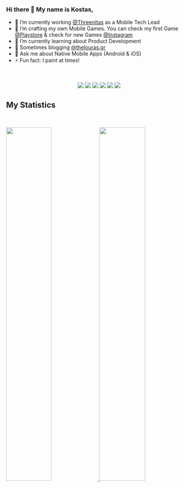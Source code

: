 ### Hi there 👋 My name is Kostas,


- 🔭 I’m currently working  [@Threenitas](https://threenitas.com) as a Mobile Tech Lead
- 📱 I’m crafting my own Mobile Games. You can check my first Game [@Playstore](https://play.google.com/store/apps/details?id=thelouras.pattern.game&hl=en_US&gl=US) & check for new Games [@Instagram](https://www.instagram.com/mobile_brain_games/)
- 🌱 I’m currently learning about Product Development
- 📖 Sometimes blogging [@thelouras.gr](https://thelouras.gr/)
- 💬 Ask me about Native Mobile Apps (Android & iOS)
- ⚡ Fun fact: I paint at times! 

<br>

<p>
<div align="center">
  <img src="https://img.shields.io/badge/-Kotlin-CAB8FF?style=for-the-badge&logo=kotlin&logoColor=CAB8FF&labelColor=282828">
  <img src="https://img.shields.io/badge/-Java-CAB8FF?style=for-the-badge&logo=Java&logoColor=CAB8FF&labelColor=282828">
  <img src="https://img.shields.io/badge/-Android-CAB8FF?style=for-the-badge&logo=Android&logoColor=CAB8FF&labelColor=282828">
   <img src="https://img.shields.io/badge/-iOS-CAB8FF?style=for-the-badge&logo=iOS&logoColor=CAB8FF&labelColor=282828">
   <img src="https://img.shields.io/badge/-Swift-CAB8FF?style=for-the-badge&logo=Swift&logoColor=CAB8FF&labelColor=282828">
  <img src="https://img.shields.io/badge/-Mobile_Apps-CAB8FF?style=for-the-badge&logo=Mobile_Apps&logoColor=CAB8FF&labelColor=282828">
</div>
</p>

## My Statistics

<br/>
<p align="left">
  <a href="https://www.thelouras.gr/">
  <img width="49.5%" src="https://github-readme-stats.vercel.app/api?username=Thelouras58&show_icons=true&theme=gruvbox&hide_border=true" />
    <img width="49.5%" src="https://github-readme-streak-stats.herokuapp.com/?user=Thelouras58&theme=gruvbox&hide_border=true" />
  </a>
</p>
<br>


